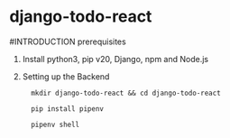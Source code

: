 # django-todo-react

#INTRODUCTION
prerequisites

1. Install python3, pip v20, Django, npm and Node.js

2. Setting up the Backend
   
         mkdir django-todo-react && cd django-todo-react
   
         pip install pipenv

         pipenv shell
